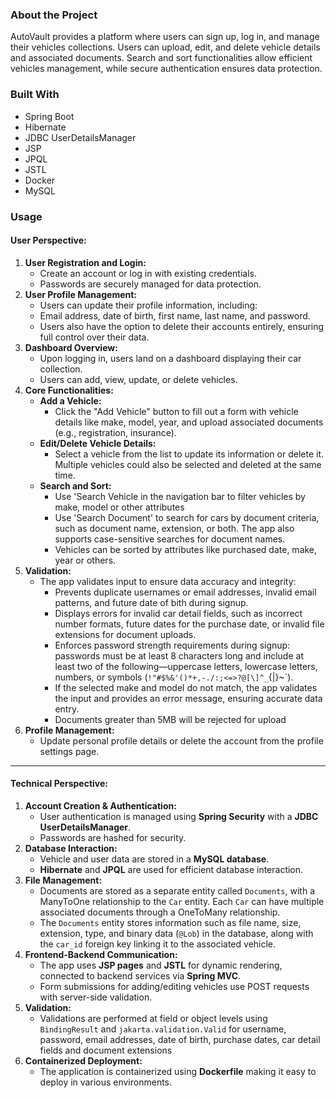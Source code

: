### About the Project
AutoVault provides a platform where users can sign up, log in, and manage their vehicles collections. Users can upload, edit, and delete vehicle details and associated documents. 
Search and sort functionalities allow efficient vehicles management, while secure authentication ensures data protection.

### Built With
- Spring Boot
- Hibernate
- JDBC UserDetailsManager
- JSP
- JPQL
- JSTL
- Docker
- MySQL

### Usage

#### User Perspective:
1. **User Registration and Login:**
   - Create an account or log in with existing credentials.
   - Passwords are securely managed for data protection.
2. **User Profile Management:**
   - Users can update their profile information, including:
   - Email address, date of birth, first name, last name, and password.
   - Users also have the option to delete their accounts entirely, ensuring full control over their data.
3. **Dashboard Overview:**
   - Upon logging in, users land on a dashboard displaying their car collection.
   - Users can add, view, update, or delete vehicles.
4. **Core Functionalities:**
   - **Add a Vehicle:**
     - Click the "Add Vehicle" button to fill out a form with vehicle details like make, model, year, and upload associated documents (e.g., registration, insurance).
   - **Edit/Delete Vehicle Details:**
     - Select a vehicle from the list to update its information or delete it. Multiple vehicles could also be selected and deleted at the same time.
   - **Search and Sort:**
     - Use 'Search Vehicle in the navigation bar to filter vehicles by make, model or other attributes
     - Use 'Search Document' to search for cars by document criteria, such as document name, extension, or both. The app also supports case-sensitive searches for document names.
     - Vehicles can be sorted by attributes like purchased date, make, year or others.
5. **Validation:**
   - The app validates input to ensure data accuracy and integrity:
     - Prevents duplicate usernames or email addresses, invalid email patterns, and future date of bith during signup.
     - Displays errors for invalid car detail fields, such as incorrect number formats, future dates for the purchase date, or invalid file extensions for document uploads.
     - Enforces password strength requirements during signup: passwords must be at least 8 characters long and include at least two of the following—uppercase letters, lowercase letters, numbers, or symbols (`!"#$%&'()*+,-./:;<=>?@[\]^_`{|}~`).
     - If the selected make and model do not match, the app validates the input and provides an error message, ensuring accurate data entry.
     - Documents greater than 5MB will be rejected for upload
5. **Profile Management:**
   - Update personal profile details or delete the account from the profile settings page.

---

#### Technical Perspective:
1. **Account Creation & Authentication:**
   - User authentication is managed using **Spring Security** with a **JDBC UserDetailsManager**.
   - Passwords are hashed for security.
2. **Database Interaction:**
   - Vehicle and user data are stored in a **MySQL database**.
   - **Hibernate** and **JPQL** are used for efficient database interaction.
3. **File Management:**
   - Documents are stored as a separate entity called `Documents`, with a ManyToOne relationship to the `Car` entity. Each `Car` can have multiple associated documents through a OneToMany relationship.
   - The `Documents` entity stores information such as file name, size, extension, type, and binary data (`@Lob`) in the database, along with the `car_id` foreign key linking it to the associated vehicle.
4. **Frontend-Backend Communication:**
   - The app uses **JSP pages** and **JSTL** for dynamic rendering, connected to backend services via **Spring MVC**.
   - Form submissions for adding/editing vehicles use POST requests with server-side validation.
5. **Validation:**
   - Validations are performed at field or object levels using `BindingResult` and `jakarta.validation.Valid` for username, password, email addresses, date of birth, purchase dates, car detail fields and document extensions 
6. **Containerized Deployment:**
   - The application is containerized using **Dockerfile** making it easy to deploy in various environments.
